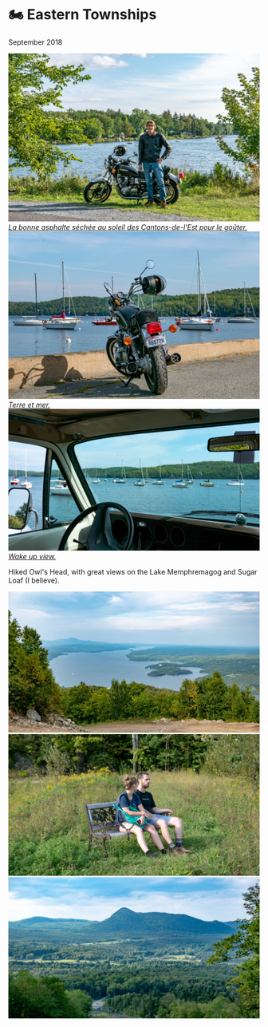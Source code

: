 # 🏍 Eastern Townships
September 2018

[![P2570771](/photos/hd/P2570771.jpg) *La bonne asphalte séchée au soleil des Cantons-de-l'Est pour le goûter.*](/photos/P2570771.md)
[![P2570814](/photos/hd/P2570814.jpg) *Terre et mer.*](/photos/P2570814.md)
[![P2570822](/photos/hd/P2570822.jpg) *Wake up view.*](/photos/P2570822.md)

Hiked Owl's Head, with great views on the Lake Memphremagog and Sugar
Loaf (I believe).

[![P2570846](/photos/hd/P2570846.jpg)](/photos/P2570846.md)
[![P2570854](/photos/hd/P2570854.jpg)](/photos/P2570854.md)
[![P2570855](/photos/hd/P2570855.jpg)](/photos/P2570855.md)
